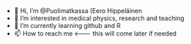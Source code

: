 - 👋 Hi, I’m @Puolimatkassa (Eero Hippeläinen
- 👀 I’m interested in medical physics, research and teaching
- 🌱 I’m currently learning github and R
- 📫 How to reach me <--- this will come later if needed 

<!---
Puolimatkassa/Puolimatkassa is a ✨ special ✨ repository because its `README.md` (this file) appears on your GitHub profile.
You can click the Preview link to take a look at your changes.
--->
